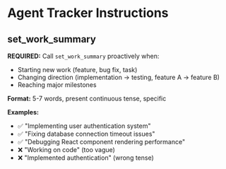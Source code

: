 # Agent Tracker Instructions

## set_work_summary

**REQUIRED:** Call `set_work_summary` proactively when:
- Starting new work (feature, bug fix, task)
- Changing direction (implementation → testing, feature A → feature B)
- Reaching major milestones

**Format:** 5-7 words, present continuous tense, specific

**Examples:**
- ✅ "Implementing user authentication system"
- ✅ "Fixing database connection timeout issues"
- ✅ "Debugging React component rendering performance"
- ❌ "Working on code" (too vague)
- ❌ "Implemented authentication" (wrong tense)
